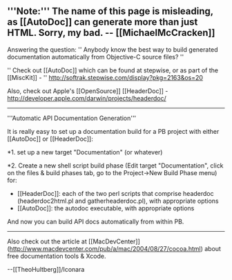 '''Note:''' The name of this page is misleading, as [[AutoDoc]] can generate more than just HTML. Sorry, my bad. -- [[MichaelMcCracken]]
----
Answering the question: '' Anybody know the best way to build generated documentation automatically from Objective-C source files? ''  

'' Check out [[AutoDoc]] which can be found at stepwise, or as part of the [[MiscKit]] - '' http://softrak.stepwise.com/display?pkg=2163&os=20

Also, check out Apple's [[OpenSource]] [[HeaderDoc]] - http://developer.apple.com/darwin/projects/headerdoc/

----

'''Automatic API Documentation Generation''' 

It is really easy to set up a documentation build for a PB project with either [[AutoDoc]] or [[HeaderDoc]]: 


*1. set up a new target "Documentation" (or whatever) 

*2. Create a new shell script build phase (Edit target "Documentation", click on the files & build phases tab, go to the Project->New Build Phase menu) for:
 * [[HeaderDoc]]: each of the two perl scripts that comprise headerdoc (headerdoc2html.pl and gatherheaderdoc.pl), with appropriate options
* [[AutoDoc]]: the autodoc executable, with appropriate options


And now you can build API docs automatically from within PB.

----

Also check out the article at [[MacDevCenter]] (http://www.macdevcenter.com/pub/a/mac/2004/08/27/cocoa.html) about free documentation tools & Xcode.

--[[TheoHultberg]]/Iconara